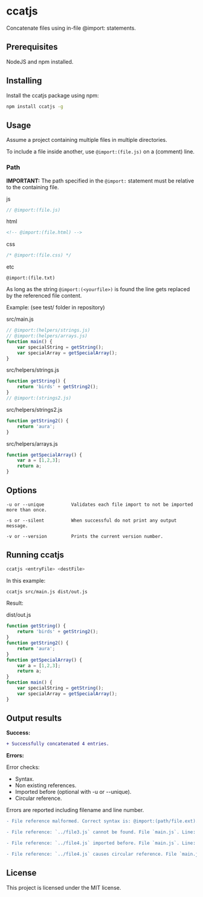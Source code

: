 # ccatjs
Concatenate files using in-file @import: statements.

## Prerequisites
NodeJS and npm installed.

## Installing
Install the ccatjs package using npm:
```bash
npm install ccatjs -g
```

## Usage
Assume a project containing multiple files in multiple directories.

To include a file inside another, use `@import:(file.js)` on a (comment) line.

### Path
**IMPORTANT:** The path specified in the `@import:` statement must be relative to the containing file.

js
```js
// @import:(file.js)
```

html
```html
<!-- @import:(file.html) -->
```

css
```css
/* @import:(file.css) */
```

etc
```
@import:(file.txt) 
```

As long as the string `@import:(<yourfile>)` is found the line gets replaced by the referenced file content.

Example: (see test/ folder in repository)

src/main.js
```js
// @import:(helpers/strings.js)
// @import:(helpers/arrays.js)
function main() {
    var specialString = getString();
    var specialArray = getSpecialArray();
}
```

src/helpers/strings.js
```js
function getString() {
    return 'birds' + getString2();
}
// @import:(strings2.js)
```

src/helpers/strings2.js
```js
function getString2() {
    return 'aura';
}
```

src/helpers/arrays.js
```js
function getSpecialArray() {
    var a = [1,2,3];
    return a;
}
```

## Options
```
-u or --unique          Validates each file import to not be imported more than once.

-s or --silent          When successful do not print any output message.
    
-v or --version         Prints the current version number.
```
## Running ccatjs
```bash
ccatjs <entryFile> <destFile>
```

In this example:

```bash
ccatjs src/main.js dist/out.js
```

Result:

dist/out.js
```js
function getString() {
    return 'birds' + getString2();
}
function getString2() {
    return 'aura';
}
function getSpecialArray() {
    var a = [1,2,3];
    return a;
}
function main() {
    var specialString = getString();
    var specialArray = getSpecialArray();
}
```

## Output results

**Success:**

```diff
+ Successfully concatenated 4 entries. 
```
**Errors:**

Error checks:
- Syntax.
- Non existing references.
- Imported before (optional with -u or --unique).
- Circular reference.

Errors are reported including filename and line number.

```diff
- File reference malformed. Correct syntax is: @import:(path/file.ext). Notice parenthesis. File `main.js`. Line: `19`.

- File reference: `../file3.js` cannot be found. File `main.js`. Line: `22`. 

- File reference: `../file4.js` imported before. File `main.js`. Line: `27`. 

- File reference: `../file4.js` causes circular reference. File `main.js`. Line: `29`. 
```

## License
This project is licensed under the MIT license.